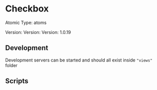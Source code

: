# Checkbox

Atomic Type: atoms

Version: Version: Version: 1.0.19






## Development

Development servers can be started and should all exist inside `"views"` folder

## Scripts
